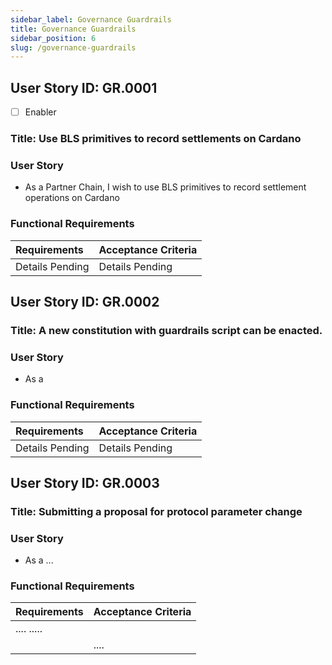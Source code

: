 ```yaml
---
sidebar_label: Governance Guardrails
title: Governance Guardrails
sidebar_position: 6
slug: /governance-guardrails
---
```


## User Story ID: GR.0001
- [ ] Enabler
### Title: Use BLS primitives to record settlements on Cardano
### User Story
 - As a Partner Chain, I wish to use BLS primitives to record settlement operations on Cardano
### Functional Requirements
|Requirements|Acceptance Criteria|
|:----|:----|
| Details Pending | Details Pending |


## User Story ID: GR.0002
### Title: A new constitution with guardrails script can be enacted.
### User Story
 - As a 
### Functional Requirements
|Requirements|Acceptance Criteria|
|:----|:----|
| Details Pending | Details Pending |


## User Story ID: GR.0003
### Title: Submitting a proposal for protocol parameter change 
### User Story
 - As a ... 
### Functional Requirements
|Requirements|Acceptance Criteria|
|:----|:----|
| .... ..... |
|  | .... |

